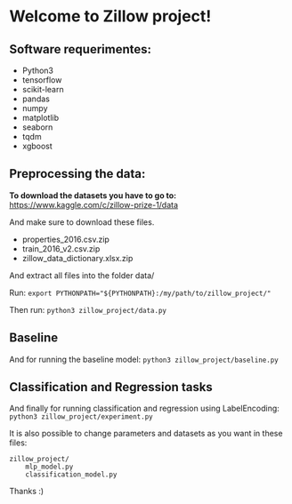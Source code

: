 # Welcome to Zillow project!

## Software requerimentes:

- Python3
- tensorflow
- scikit-learn
- pandas
- numpy
- matplotlib
- seaborn
- tqdm
- xgboost

## Preprocessing the data:

**To download the datasets you have to go to:**
https://www.kaggle.com/c/zillow-prize-1/data

And make sure to download these files.

* properties_2016.csv.zip
* train_2016_v2.csv.zip
* zillow_data_dictionary.xlsx.zip


And extract all files into the folder data/

Run:
`export PYTHONPATH="${PYTHONPATH}:/my/path/to/zillow_project/"`

Then run:
`python3 zillow_project/data.py`

## Baseline
And for running the baseline model:
`python3 zillow_project/baseline.py`

## Classification and Regression tasks
And finally for running classification and regression using LabelEncoding:
`python3 zillow_project/experiment.py`


It is also possible to change parameters and datasets as you want in these files:
~~~~
zillow_project/
	mlp_model.py
	classification_model.py

~~~~
Thanks :)



